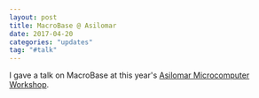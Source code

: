 ```yaml
---
layout: post
title: MacroBase @ Asilomar 
date: 2017-04-20
categories: "updates"
tag: "#talk"
---
```

I gave a talk on MacroBase at this year's <a href="http://amw.org/prog17.pdf">Asilomar Microcomputer Workshop</a>.
